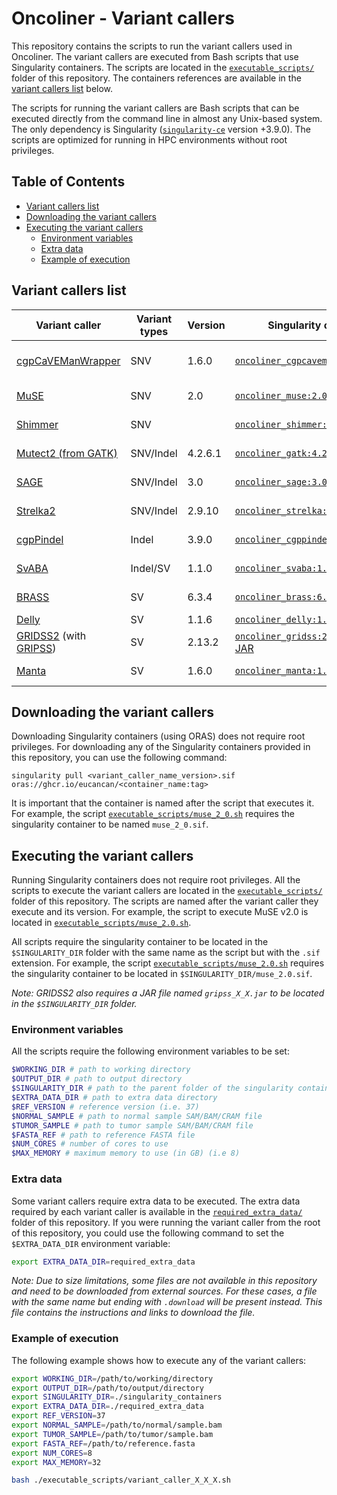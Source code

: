 # Oncoliner - Variant callers<!-- omit in toc -->

This repository contains the scripts to run the variant callers used in Oncoliner. The variant callers are executed from Bash scripts that use Singularity containers. The scripts are located in the [`executable_scripts/`](executable_scripts/) folder of this repository. The containers references are available in the [variant callers list](#variant-callers-list) below.

The scripts for running the variant callers are Bash scripts that can be executed directly from the command line in almost any Unix-based system. The only dependency is Singularity ([`singularity-ce`](https://sylabs.io/singularity/) version +3.9.0). The scripts are optimized for running in HPC environments without root privileges.

## Table of Contents<!-- omit in toc -->
- [Variant callers list](#variant-callers-list)
- [Downloading the variant callers](#downloading-the-variant-callers)
- [Executing the variant callers](#executing-the-variant-callers)
  - [Environment variables](#environment-variables)
  - [Extra data](#extra-data)
  - [Example of execution](#example-of-execution)


## Variant callers list

| Variant caller                                                                                                                   | Variant types | Version | Singularity containers                                                                                                                                                                 | License                                                                      | Notes                            |
| -------------------------------------------------------------------------------------------------------------------------------- | ------------- | ------- | -------------------------------------------------------------------------------------------------------------------------------------------------------------------------------------- | ---------------------------------------------------------------------------- | -------------------------------- |
| [cgpCaVEManWrapper](https://github.com/cancerit/cgpCaVEManWrapper)                                                               | SNV           | 1.6.0   | [`oncoliner_cgpcavemanwrapper:1.16.0`](https://ghcr.io/eucancan/oncoliner_cgpcavemanwrapper:1.16.0)                                                                                    | [AGPL-3.0](https://github.com/cancerit/cgpCaVEManWrapper/blob/dev/LICENSE)   | cgpPindel must be executed first |
| [MuSE](https://github.com/wwylab/MuSE)                                                                                           | SNV           | 2.0     | [`oncoliner_muse:2.0`](https://ghcr.io/eucancan/oncoliner_muse:2.0)                                                                                                                    | [GPL-2.0](https://github.com/wwylab/MuSE/blob/master/LICENSE)                | Does not support CRAM            |
| [Shimmer](https://github.com/nhansen/Shimmer)                                                                                    | SNV           |         | [`oncoliner_shimmer:latest`](https://ghcr.io/eucancan/oncoliner_shimmer:latest)                                                                                                        | [Custom](https://github.com/nhansen/Shimmer/blob/master/LEGAL)               | Does not support CRAM            |
| [Mutect2 (from GATK)](https://gatk.broadinstitute.org/hc/en-us/articles/360037593851-Mutect2)                                    | SNV/Indel     | 4.2.6.1 | [`oncoliner_gatk:4.2.6.1`](https://ghcr.io/eucancan/oncoliner_gatk:4.2.6.1)                                                                                                            | [Apache 2.0](https://github.com/broadinstitute/gatk/blob/master/LICENSE.TXT) |                                  |
| [SAGE](https://github.com/hartwigmedical/hmftools/blob/master/sage)                                                              | SNV/Indel     | 3.0     | [`oncoliner_sage:3.0`](https://ghcr.io/eucancan/oncoliner_sage:3.0)                                                                                                                    | [GPL-3.0](https://github.com/hartwigmedical/hmftools/blob/master/LICENSE)    |                                  |
| [Strelka2](https://github.com/Illumina/strelka)                                                                                  | SNV/Indel     | 2.9.10  | [`oncoliner_strelka:2.9.10`](https://ghcr.io/eucancan/oncoliner_strelka:2.9.10)                                                                                                        | [GPL-3.0](https://github.com/Illumina/strelka/blob/v2.9.x/LICENSE.txt)       |                                  |
| [cgpPindel](https://github.com/cancerit/cgpPindel)                                                                               | Indel         | 3.9.0   | [`oncoliner_cgppindel:3.9.0`](https://ghcr.io/eucancan/oncoliner_cgppindel:3.9.0)                                                                                                      | [AGPL-3.0](https://github.com/cancerit/cgpPindel/blob/dev/LICENSE)           |                                  |
| [SvABA](https://github.com/walaj/svaba)                                                                                          | Indel/SV      | 1.1.0   | [`oncoliner_svaba:1.1.0`](https://ghcr.io/eucancan/oncoliner_svaba:1.1.0)                                                                                                              | [GPL-3.0](https://github.com/walaj/svaba/blob/master/LICENSE)                |                                  |
| [BRASS](https://github.com/cancerit/BRASS)                                                                                       | SV            | 6.3.4   | [`oncoliner_brass:6.3.4`](https://ghcr.io/eucancan/oncoliner_brass:6.3.4)                                                                                                              | [AGPL-3.0](https://github.com/cancerit/BRASS/blob/dev/LICENSE)               |                                  |
| [Delly](https://github.com/dellytools/delly)                                                                                     | SV            | 1.1.6   | [`oncoliner_delly:1.1.6`](https://ghcr.io/eucancan/oncoliner_delly:1.1.6)                                                                                                              | [BSD-3](https://github.com/dellytools/delly/blob/main/LICENSE)               |                                  |
| [GRIDSS2](https://github.com/PapenfussLab/gridss) (with [GRIPSS](https://github.com/hartwigmedical/hmftools/tree/master/gripss)) | SV            | 2.13.2  | [`oncoliner_gridss:2.13.2`](https://ghcr.io/eucancan/oncoliner_gridss:2.13.2) / [GRIPSS JAR](https://github.com/hartwigmedical/hmftools/releases/download/gripss-v2.2/gripss_v2.2.jar) | [GPL-3.0](https://github.com/PapenfussLab/gridss/blob/master/COPYING)        | Requires `gripss_2_2.jar`        |
| [Manta](https://github.com/Illumina/manta)                                                                                       | SV            | 1.6.0   | [`oncoliner_manta:1.6.0`](https://ghcr.io/eucancan/oncoliner_manta:1.6.0)                                                                                                              | [GPL-3.0](https://github.com/Illumina/manta/blob/master/LICENSE.txt)         |                                  |


## Downloading the variant callers

Downloading Singularity containers (using ORAS) does not require root privileges. For downloading any of the Singularity containers provided in this repository, you can use the following command:

```
singularity pull <variant_caller_name_version>.sif oras://ghcr.io/eucancan/<container_name:tag>
```

It is important that the container is named after the script that executes it. For example, the script [`executable_scripts/muse_2_0.sh`](executable_scripts/muse_2_0.sh) requires the singularity container to be named `muse_2_0.sif`.

## Executing the variant callers

Running Singularity containers does not require root privileges. All the scripts to execute the variant callers are located in the [`executable_scripts/`](executable_scripts/) folder of this repository. The scripts are named after the variant caller they execute and its version. For example, the script to execute MuSE v2.0 is located in [`executable_scripts/muse_2.0.sh`](executable_scripts/muse_2.0.sh).

All scripts require the singularity container to be located in the `$SINGULARITY_DIR` folder with the same name as the script but with the `.sif` extension. For example, the script [`executable_scripts/muse_2.0.sh`](executable_scripts/muse_2.0.sh) requires the singularity container to be located in `$SINGULARITY_DIR/muse_2.0.sif`.

_Note: GRIDSS2 also requires a JAR file named `gripss_X_X.jar` to be located in the `$SINGULARITY_DIR` folder._

### Environment variables

All the scripts require the following environment variables to be set:

```bash
$WORKING_DIR # path to working directory
$OUTPUT_DIR # path to output directory
$SINGULARITY_DIR # path to the parent folder of the singularity container
$EXTRA_DATA_DIR # path to extra data directory
$REF_VERSION # reference version (i.e. 37)
$NORMAL_SAMPLE # path to normal sample SAM/BAM/CRAM file
$TUMOR_SAMPLE # path to tumor sample SAM/BAM/CRAM file
$FASTA_REF # path to reference FASTA file
$NUM_CORES # number of cores to use
$MAX_MEMORY # maximum memory to use (in GB) (i.e 8)
```

### Extra data

Some variant callers require extra data to be executed. The extra data required by each variant caller is available in the [`required_extra_data/`](required_extra_data/) folder of this repository. If you were running the variant caller from the root of this repository, you could use the following command to set the `$EXTRA_DATA_DIR` environment variable:

```bash
export EXTRA_DATA_DIR=required_extra_data
```

_Note: Due to size limitations, some files are not available in this repository and need to be downloaded from external sources. For these cases, a file with the same name but ending with `.download` will be present instead. This file contains the instructions and links to download the file._

### Example of execution

The following example shows how to execute any of the variant callers:

```bash
export WORKING_DIR=/path/to/working/directory
export OUTPUT_DIR=/path/to/output/directory
export SINGULARITY_DIR=./singularity_containers
export EXTRA_DATA_DIR=./required_extra_data
export REF_VERSION=37
export NORMAL_SAMPLE=/path/to/normal/sample.bam
export TUMOR_SAMPLE=/path/to/tumor/sample.bam
export FASTA_REF=/path/to/reference.fasta
export NUM_CORES=8
export MAX_MEMORY=32

bash ./executable_scripts/variant_caller_X_X_X.sh
```
